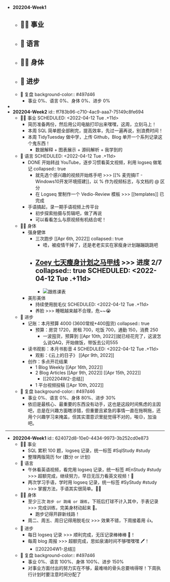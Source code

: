 - **202204-Week1**
	- 👨‍🔧 事业
		-
	- 🧿 语言
		-
	- 🤸‍♂️ 身体
		-
	- 🎈 进步
		-
	- 🍳 复盘
	  background-color:: #497d46
		- 事业 0%、语言 0%、身体 0%、进步 0%
-
- **202204-Week2**
  id:: ff783b96-c710-4ac9-aaa7-75149c8fe694
	- 👨‍🔧 事业
	  SCHEDULED: <2022-04-12 Tue .+11d>
		- 简历准备两份，然后用公司电脑打印出来嘿嘿，这周，立刻马上！
		- 本周 SQL 简单题全部刷完，提高效率，先过一遍再说，别浪费时间！
		- 本周 TidyTuesday 做中学，上传 Github，Blog 单开一个系列记录这个鬼东西！
			- 数据解释 + 图表展示 + 源码解析 + 我学到的
	- 🧿 语言
	  SCHEDULED: <2022-04-12 Tue .+11d>
		- DONE 开始转战 YouTube，逐步习惯看英文视频，利用 logseq 做笔记
		  collapsed:: true
			- 就先选个感兴趣的视频开始练手吧 >>> [[% 麦兜搞IT - Windows10开发环境搭建]]，以 % 作为视频标志，与文档的 @ 区分
			- 在 Logseq 里制作一个 Vedio-Review 模板  >>> [[templates]] 已完成
		- 手语搞起，录一期手语视频上传平台
			- 初步探索拍摄与剪辑吧，做了再说
			- 可以看看怎么与原视频有机结合呢！
	- 🤸‍♂️ 身体
		- 强身健体
			- 三次跑步 [[Apr 6th, 2022]]
			  collapsed:: true
				- 唔，被疫情干掉了，还是老老实实在家瘦身计划蹦蹦跳跳吧
			- [Zoey 七天瘦身计划之马甲线](https://youtube.com/playlist?list=PLapiWVZYSin_snEYVErv8V0p1fJoK7pRP) >>> 进度 2/7
			  collapsed:: true
			  SCHEDULED: <2022-04-12 Tue .+11d>
				-
				- ![跟练课表](https://image-host-1255524710.cos.ap-beijing.myqcloud.com/img/5d1eb431ly1golx0s6wauj20u047kx6q.jpg)
		- 美形美体
			- 持续使用脱毛仪
			  SCHEDULED: <2022-04-12 Tue .+11d>
			- 养脸 >>> 睡眠越来越不合理，危~~😭
	- 🎈 进步
		- 记账：本月预算 4000 (3600常规+400囤货)
		  collapsed:: true
			- 预算：房贷 1720，房租 700，吃饭 700，通勤 150，消费 250
				- 一波囤货，预算到 [[Apr 10th, 2022]]就已经花完了，这波怎么说QAQ，开始做饭，带饭去公司555
		- 读书观影：本月书影音 4
		  SCHEDULED: <2022-04-12 Tue .+11d>
			- 观影：《云上的日子》 [[Apr 9th, 2022]]
		- 创作：多点开花结果
			- 1 Blog Weekly [[Apr 16th, 2022]]
			- 2 Blog Articles [[Apr 9th, 2022]] [[Apr 15th, 2022]]
				- [[202204W2-总结]]
			- 1 平台视频投稿 [[Apr 10th, 2022]]
	- 🍳 复盘
	  background-color:: #497d46
		- 事业 0%、语言 0%、身体 80%、进步 30%
		- 依旧是最核心、最重要的东西没有动手，这也是这段时间焦虑的主因吧，总是在兴趣方面瞎涉猎，但重要且紧急的事情一直在拖啊拖，还用个兴趣学习来掩盖，但其实潜意识里挺觉得不对的，唉😔，加油吧。
- ---
- **202204-Week1**
  id:: 624072d8-10e0-4434-9973-3b252cd0e873
	- 👨‍🔧 事业
		- SQL 累积 100 题，logseq 记录，统一标签 #SqlStudy #study
		- 整理两版简历 for (数分 or 计划)
	- 🧿 语言
		- 午休看英语视频，看完用 logseq 记录，统一标签 #EnStudy #study >>> 超额完成，继续努力，早日无压力看英文视频！👀
		- 两次学习手语，学时用 logseq 记录，统一标签 #SyStudy #study >>> 掌握方法，手语其实很简单。🙆‍♂️
	- 🤸‍♂️ 身体
		- 至少三次 `跑步 or 跳绳 or 跟练`，下班后打球不计入其中，手表记录 >>> 完成训练，完美身材动起来 🏃‍。
			- 跑步记得开辟新线路！
		- 周二、周五、周日记得用脱毛仪 >>> 效果不错，下周接着用 👍。
	- 🎈 进步
		- 每日 logseq 记录 >>> 顺利完成，无压记录棒棒棒 📃！
		- 每周 blog 周报 >>> 超额完成，思如泉涌时间不够嘿嘿嘿 🖊！
			- [[202204W1-总结]]
	- 🍳 复盘
	  background-color:: #497d46
		- 事业 0%、语言 100%、身体 100%、进步 150%
		- 对事业方面付出的努力实在不够，最难啃的骨头总要啃得呀！下周执行计划时要注意时间分配了